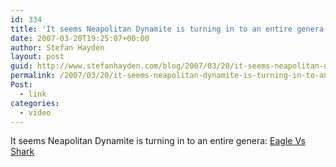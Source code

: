 ```yaml
---
id: 334
title: 'It seems Neapolitan Dynamite is turning in to an entire genera: Eagle Vs Shark'
date: 2007-03-20T19:25:07+00:00
author: Stefan Hayden
layout: post
guid: http://www.stefanhayden.com/blog/2007/03/20/it-seems-neapolitan-dynamite-is-turning-in-to-an-entire-genera-eagle-vs-shark/
permalink: /2007/03/20/it-seems-neapolitan-dynamite-is-turning-in-to-an-entire-genera-eagle-vs-shark/
Post:
  - link
categories:
  - video
---
```

<p>It seems Neapolitan Dynamite is turning in to an entire genera: <a href="http://www.apple.com/trailers/miramax/eaglevsshark/trailer/">Eagle Vs Shark</a>
</p>
